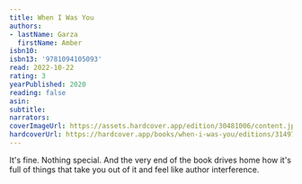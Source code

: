 ```yaml
---
title: When I Was You
authors:
- lastName: Garza
  firstName: Amber
isbn10:
isbn13: '9781094105093'
read: 2022-10-22
rating: 3
yearPublished: 2020
reading: false
asin:
subtitle:
narrators:
coverImageUrl: https://assets.hardcover.app/edition/30481006/content.jpeg
hardcoverUrl: https://hardcover.app/books/when-i-was-you/editions/31497141
---
```

It's fine. Nothing special. And the very end of the book drives home how it's full of things that take you out of it and feel like author interference.
